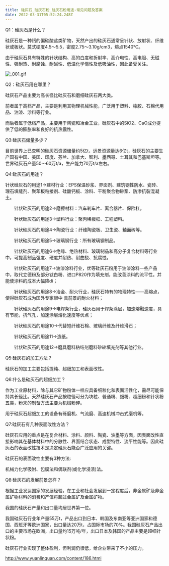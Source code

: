 ```yaml
---
title: 硅灰石_硅灰石粉_硅灰石粉用途-常见问题及答案
date: 2022-03-31T05:52:24.248Z
---
```

<!--StartFragment-->

Q1：硅灰石是什么？



硅灰石是一种钙的偏硅酸盐类矿物，天然产出的硅灰石通常呈针状、放射状、纤维状或板状。莫式硬度4.5～5.5，密度2.75～3.10g/cm3，熔点1540℃。



由于硅灰石具有特殊的针状结构、高的白度和折射率、高介电性、高电阻、无磁性、强耐热、耐腐蚀、耐碱性、低温化学惰性及低吸油性，因此备受关注。



![_001.gif](http://www.yuanlinquan.com/static/upload/image/20220324/1648107715344116.gif "1648107715344116.gif")



Q2：硅灰石用在哪里？



硅灰石产品主要为高长径比硅灰石和磨细硅灰石两大类。



前者属于高档产品，主要是利用其物理机械性能，广泛用于塑料、橡胶、石棉代用品、油漆、涂料等行业。



而后者属于低档产品，主要用于陶瓷和冶金工业，硅灰石中的SiO2、CaO成分提供了低的膨胀率和良好的抗热震性。



Q3:硅灰石储量多少？



目前世界上已查明的硅灰石资源储量约5亿t，远景资源量达6亿t，硅灰石的主要生产国有中国、美国、印度、芬兰、加拿大、智利、墨西哥、土耳其和巴基斯坦等。世界硅灰石产量50～60万t/a，生产能力70万t/a左右。



Q4:硅灰石的用途？

针状硅灰石的用途1->建材行业：EPS保温砂浆、界面剂、建筑钢性防水、瓷砖、理石填缝剂、聚苯板粘接剂、硅酸钙板、涂料、干粉聚合物砂浆、防渗抗裂混凝土。

　　针状硅灰石的用途2->磨擦材料：汽车刹车片、离合器片、保险杠。

　　针状硅灰石的用途3->塑料行业：聚丙稀板框、工程塑料。

　　针状硅灰石的用途4->陶瓷行业：纤维陶瓷板、卫生瓷、釉面砖等。

　　针状硅灰石的用途5->玻璃钢行业：所有玻璃钢制品。

　　针状硅灰石的用途6->绝缘、绝热材料、玻璃制品和高分子复合材料等行业中，可提高制品强度、硬度并耐热、耐曲挠、抗腐蚀。

　　针状硅灰石的用途7->油漆涂料行业，优等硅灰石粉用于油漆涂料一些产品中，取代立德粉及部分钛白粉、进口P820作为填充剂，能改善涂料的流平性。并能使涂料的成本大幅降di；

　　针状硅灰石的用途8->冶金、耐火行业，硅灰石特有的物理特性——高熔点，使得硅灰石成为国外专家眼中 具前景的耐火材料；

　　针状硅灰石的用途9->电焊条行业，硅灰石用于焊条涂层，加速熔融速度，具有节能，抗气孔，加速涂层熔化速度等优点；

　　针状硅灰石的用途10->代替短纤维石棉、玻璃纤维及纤维滑石；

　　针状硅灰石的用途11->造纸。

　　针状硅灰石的用途12->磨具磨料粘结剂磨料砂轮填充剂等其他行业。



Q5:硅灰石的加工方法？



硅灰石的加工主要包括提纯、超细加工和表面改性。



Q6:什么是硅灰石的超细加工？



作为工业原材料，除与其它矿物粉体一样应具备细粒化和表面活性化，需尽可能保持其长径比。天然硅灰石产品按粒径可分为块粒、普通粉、细粉、超细粉和针状粉五类，粉末的制备方法主要为机械粉碎。



用于硅灰石超细加工的设备有砾磨机、气流磨、高速机械冲击式磨机等。





Q7:硅灰石有几种表面改性方法？



硅灰石应用的重点是在复合材料、涂料、颜料、陶瓷、油墨等方面，因表面改性直接影响其在基体材料中的分散性、界面结合状态、成型特性、流平性能等。因此硅灰石的表面改性技术是决定硅灰石能否广泛应用的关键。



硅灰石的表面改性主要有3种方法:



机械力化学吸附、包膜法和偶联剂(或化学浸渍)法。





Q8:硅灰石的发展前景怎样？



根据工业发达国家的发展经验，在工业和社会发展到一定程度后，非金属矿及非金属矿物材料的消费和产值将超过金属矿及金属矿物。



我国的硅灰石产量和出口量均居世界第一位。



我国硅灰石行业年产量55万t，产品出口到日本、韩国及东南亚等亚洲国家和德国、西班牙等欧洲国家，出口量达20万t，占国际市场的70%。我国硅灰石产品出口的主要市场在欧洲，出口量约15万吨/年，出口日本及韩国的产品主要是超细针状粉。



硅灰石行业实现了整体盈利，但利润仍很低，给企业带来了不小的压力。

http://www.yuanlinquan.com/content/186.html

<!--EndFragment-->